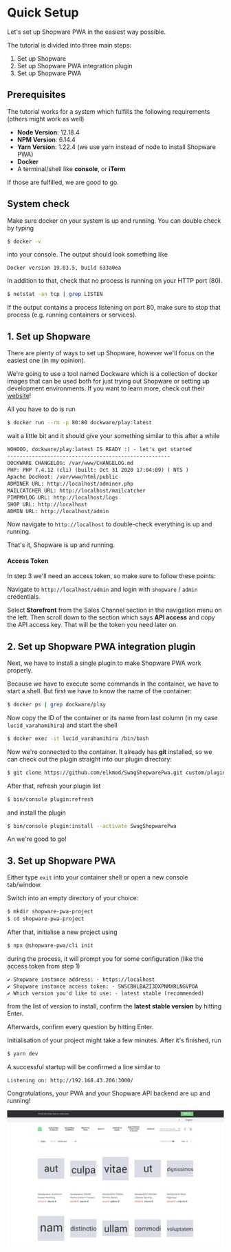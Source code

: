 # Quick Setup

Let's set up Shopware PWA in the easiest way possible.

The tutorial is divided into three main steps:

1. Set up Shopware
2. Set up Shopware PWA integration plugin
3. Set up Shopware PWA

## Prerequisites

The tutorial works for a system which fulfills the following requirements \(others might work as well\)

* **Node Version**: 12.18.4
* **NPM Version**: 6.14.4
* **Yarn Version**: 1.22.4 \(we use yarn instead of node to install Shopware PWA\)
* **Docker**
* A terminal/shell like **console**, or **iTerm**

If those are fulfilled, we are good to go.

## System check

Make sure docker on your system is up and running. You can double check by typing

```bash
$ docker -v
```

into your console. The output should look something like

```text
Docker version 19.03.5, build 633a0ea
```

In addition to that, check that no process is running on your HTTP port \(80\).

```bash
$ netstat -an tcp | grep LISTEN
```

If the output contains a process listening on port 80, make sure to stop that process \(e.g. running containers or services\).

## 1. Set up Shopware

There are plenty of ways to set up Shopware, however we'll focus on the easiest one \(in my opinion\).

We're going to use a tool named Dockware which is a collection of docker images that can be used both for just trying out Shopware or setting up development environments. If you want to learn more, check out their [website](https://dockware.io/)!

All you have to do is run

```bash
$ docker run --rm -p 80:80 dockware/play:latest
```

wait a little bit and it should give your something similar to this after a while

```text
WOHOOO, dockware/play:latest IS READY :) - let's get started
-----------------------------------------------------
DOCKWARE CHANGELOG: /var/www/CHANGELOG.md
PHP: PHP 7.4.12 (cli) (built: Oct 31 2020 17:04:09) ( NTS )
Apache DocRoot: /var/www/html/public
ADMINER URL: http://localhost/adminer.php
MAILCATCHER URL: http://localhost/mailcatcher
PIMPMYLOG URL: http://localhost/logs
SHOP URL: http://localhost
ADMIN URL: http://localhost/admin
```

Now navigate to `http://localhost` to double-check everything is up and running.

That's it, Shopware is up and running.

#### Access Token

In step 3 we'll need an access token, so make sure to follow these points:

Navigate to `http://localhost/admin` and login with `shopware` / `admin` credentials.

Select **Storefront** from the Sales Channel section in the navigation menu on the left. Then scroll down to the section which says **API access** and copy the API access key. That will be the token you need later on.

## 2. Set up Shopware PWA integration plugin

Next, we have to install a single plugin to make Shopware PWA work properly.

Because we have to execute some commands in the container, we have to start a shell. But first we have to know the name of the container:

```bash
$ docker ps | grep dockware/play
```

Now copy the ID of the container or its name from last column \(in my case `lucid_varahamihira`\) and start the shell

```bash
$ docker exec -it lucid_varahamihira /bin/bash
```

Now we're connected to the container. It already has **git** installed, so we can check out the plugin straight into our plugin directory:

```bash
$ git clone https://github.com/elkmod/SwagShopwarePwa.git custom/plugins/SwagShopwarePwa
```

After that, refresh your plugin list

```bash
$ bin/console plugin:refresh
```

and install the plugin

```bash
$ bin/console plugin:install --activate SwagShopwarePwa
```

An we're good to go!

## 3. Set up Shopware PWA

Either type `exit` into your container shell or open a new console tab/window.

Switch into an empty directory of your choice:

```bash
$ mkdir shopware-pwa-project
$ cd shopware-pwa-project
```

After that, initialise a new project using

```bash
$ npx @shopware-pwa/cli init
```

during the process, it will prompt you for some configuration \(like the access token from step 1\)

```text
✔ Shopware instance address: · https://localhost
✔ Shopware instance access token: · SWSCBHLBAZI3DXPNMXRLNGVPOA
✔ Which version you'd like to use: · latest stable (recommended)
```

from the list of version to install, confirm the **latest stable version** by hitting Enter.

Afterwards, confirm every question by hitting Enter.

Initialisation of your project might take a few minutes. After it's finished, run

```bash
$ yarn dev
```

A successful startup will be confirmed a line similar to

```text
Listening on: http://192.168.43.206:3000/
```

Congratulations, your PWA and your Shopware API backend are up and running!

![](../../.gitbook/assets/image%20%285%29.png)
